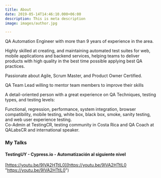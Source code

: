 ```yaml
---
title: About
date: 2019-05-14T14:46:10.000+06:00
description: This is meta description
image: images/author.jpg

---
```

QA Automation Engineer with more than 9 years of experience in the area.

Highly skilled at creating, and maintaining automated test suites for web, mobile applications and backend services, helping teams to deliver products with high quality in the best time possible applying best QA practices.

Passionate about Agile, Scrum Master, and Product Owner Certified.

QA Team Lead willing to mentor team members to improve their skills

A detail-oriented person with a great experience on QA Techniques, testing types, and testing levels:

Functional, regression, performance, system integration, browser compatibility, mobile testing, white box, black box, smoke, sanity testing, and web user experience testing.   
Co-Admin at TestingCR, testing community in Costa Rica and QA Coach at QALabsCR and international speaker.

### My Talks

#### TestingUY - Cypress.io - Automatización al siguiente nivel 

[https://youtu.be/9IVA2HTtlL0](https://youtu.be/9IVA2HTtlL0 "https://youtu.be/9IVA2HTtlL0")